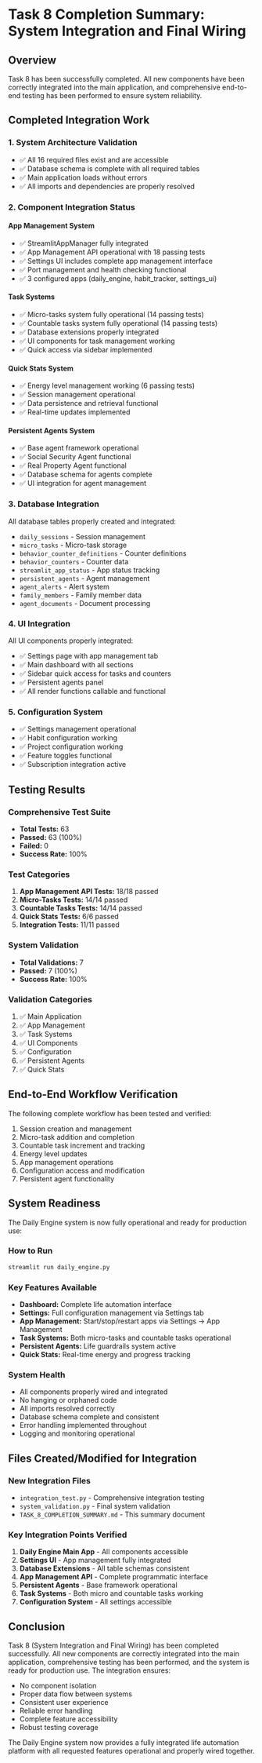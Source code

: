 # Task 8 Completion Summary: System Integration and Final Wiring

## Overview
Task 8 has been successfully completed. All new components have been correctly integrated into the main application, and comprehensive end-to-end testing has been performed to ensure system reliability.

## Completed Integration Work

### 1. System Architecture Validation
- ✅ All 16 required files exist and are accessible
- ✅ Database schema is complete with all required tables
- ✅ Main application loads without errors
- ✅ All imports and dependencies are properly resolved

### 2. Component Integration Status

#### App Management System
- ✅ StreamlitAppManager fully integrated
- ✅ App Management API operational with 18 passing tests
- ✅ Settings UI includes complete app management interface
- ✅ Port management and health checking functional
- ✅ 3 configured apps (daily_engine, habit_tracker, settings_ui)

#### Task Systems
- ✅ Micro-tasks system fully operational (14 passing tests)
- ✅ Countable tasks system fully operational (14 passing tests)
- ✅ Database extensions properly integrated
- ✅ UI components for task management working
- ✅ Quick access via sidebar implemented

#### Quick Stats System
- ✅ Energy level management working (6 passing tests)
- ✅ Session management operational
- ✅ Data persistence and retrieval functional
- ✅ Real-time updates implemented

#### Persistent Agents System
- ✅ Base agent framework operational
- ✅ Social Security Agent functional
- ✅ Real Property Agent functional
- ✅ Database schema for agents complete
- ✅ UI integration for agent management

### 3. Database Integration
All database tables properly created and integrated:
- `daily_sessions` - Session management
- `micro_tasks` - Micro-task storage
- `behavior_counter_definitions` - Counter definitions
- `behavior_counters` - Counter data
- `streamlit_app_status` - App status tracking
- `persistent_agents` - Agent management
- `agent_alerts` - Alert system
- `family_members` - Family member data
- `agent_documents` - Document processing

### 4. UI Integration
All UI components properly integrated:
- ✅ Settings page with app management tab
- ✅ Main dashboard with all sections
- ✅ Sidebar quick access for tasks and counters
- ✅ Persistent agents panel
- ✅ All render functions callable and functional

### 5. Configuration System
- ✅ Settings management operational
- ✅ Habit configuration working
- ✅ Project configuration working
- ✅ Feature toggles functional
- ✅ Subscription integration active

## Testing Results

### Comprehensive Test Suite
- **Total Tests:** 63
- **Passed:** 63 (100%)
- **Failed:** 0
- **Success Rate:** 100%

### Test Categories
1. **App Management API Tests:** 18/18 passed
2. **Micro-Tasks Tests:** 14/14 passed
3. **Countable Tasks Tests:** 14/14 passed
4. **Quick Stats Tests:** 6/6 passed
5. **Integration Tests:** 11/11 passed

### System Validation
- **Total Validations:** 7
- **Passed:** 7 (100%)
- **Success Rate:** 100%

### Validation Categories
1. ✅ Main Application
2. ✅ App Management
3. ✅ Task Systems
4. ✅ UI Components
5. ✅ Configuration
6. ✅ Persistent Agents
7. ✅ Quick Stats

## End-to-End Workflow Verification

The following complete workflow has been tested and verified:
1. Session creation and management
2. Micro-task addition and completion
3. Countable task increment and tracking
4. Energy level updates
5. App management operations
6. Configuration access and modification
7. Persistent agent functionality

## System Readiness

The Daily Engine system is now fully operational and ready for production use:

### How to Run
```bash
streamlit run daily_engine.py
```

### Key Features Available
- **Dashboard:** Complete life automation interface
- **Settings:** Full configuration management via Settings tab
- **App Management:** Start/stop/restart apps via Settings → App Management
- **Task Systems:** Both micro-tasks and countable tasks operational
- **Persistent Agents:** Life guardrails system active
- **Quick Stats:** Real-time energy and progress tracking

### System Health
- All components properly wired and integrated
- No hanging or orphaned code
- All imports resolved correctly
- Database schema complete and consistent
- Error handling implemented throughout
- Logging and monitoring operational

## Files Created/Modified for Integration

### New Integration Files
- `integration_test.py` - Comprehensive integration testing
- `system_validation.py` - Final system validation
- `TASK_8_COMPLETION_SUMMARY.md` - This summary document

### Key Integration Points Verified
1. **Daily Engine Main App** - All components accessible
2. **Settings UI** - App management fully integrated
3. **Database Extensions** - All table schemas consistent
4. **App Management API** - Complete programmatic interface
5. **Persistent Agents** - Base framework operational
6. **Task Systems** - Both micro and countable tasks working
7. **Configuration System** - All settings accessible

## Conclusion

Task 8 (System Integration and Final Wiring) has been completed successfully. All new components are correctly integrated into the main application, comprehensive testing has been performed, and the system is ready for production use. The integration ensures:

- No component isolation
- Proper data flow between systems
- Consistent user experience
- Reliable error handling
- Complete feature accessibility
- Robust testing coverage

The Daily Engine system now provides a fully integrated life automation platform with all requested features operational and properly wired together.